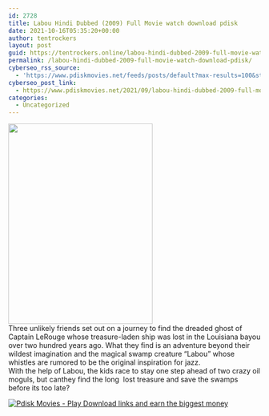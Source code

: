 ```yaml
---
id: 2728
title: Labou Hindi Dubbed (2009) Full Movie watch download pdisk
date: 2021-10-16T05:35:20+00:00
author: tentrockers
layout: post
guid: https://tentrockers.online/labou-hindi-dubbed-2009-full-movie-watch-download-pdisk/
permalink: /labou-hindi-dubbed-2009-full-movie-watch-download-pdisk/
cyberseo_rss_source:
  - 'https://www.pdiskmovies.net/feeds/posts/default?max-results=100&start-index=501'
cyberseo_post_link:
  - https://www.pdiskmovies.net/2021/09/labou-hindi-dubbed-2009-full-movie.html
categories:
  - Uncategorized
---
```

<div class="separator">
  <a href="https://1.bp.blogspot.com/-Y8ZptiOp6Os/YTxkLRJT1MI/AAAAAAAAbD8/9WFFovgNMcwNpYgTN5DMzaQqGsDueuIQACLcBGAsYHQ/s376/Labou%2BHindi%2BDubbed%2B%25282009%2529.jpg" imageanchor="1"><img loading="lazy" border="0" data-original-height="376" data-original-width="270" height="400" src="https://1.bp.blogspot.com/-Y8ZptiOp6Os/YTxkLRJT1MI/AAAAAAAAbD8/9WFFovgNMcwNpYgTN5DMzaQqGsDueuIQACLcBGAsYHQ/w288-h400/Labou%2BHindi%2BDubbed%2B%25282009%2529.jpg" width="288" /></a>
</div>



<div>
  <div>
    <span>Three unlikely friends set out on a journey to find the dreaded ghost of Captain LeRouge whose treasure-laden ship was lost in the Louisiana bayou over two hundred years ago. What they find is an adventure beyond&nbsp;their wildest imagination and the magical swamp creature &#8220;Labou&#8221; whose whistles are rumored to be the original&nbsp;inspiration for jazz.&nbsp;</span>
  </div>
  
  <div>
    <span>With the help of Labou, the kids race to stay one step ahead of two crazy oil moguls, but canthey find the long&nbsp;&nbsp;lost treasure and save the swamps before its too late?</span>
  </div>
</div>

[![](https://1.bp.blogspot.com/-KJZYdQTn3nw/YS8VdIdXMyI/AAAAAAAAaw4/BR8dsGkpxw0T8C_4G4ALfMA7cP79KN3kwCLcBGAsYHQ/w400-h58/play_download_buttuons-removebg-preview.png "Pdisk Movies - Play Download links and earn the biggest money")](https://kofilink.com/1/bnYya3E5MDAwNWg0?dn=1)